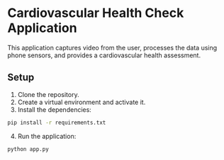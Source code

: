 # Cardiovascular Health Check Application

This application captures video from the user, processes the data using phone sensors, and provides a cardiovascular health assessment.

## Setup

1. Clone the repository.
2. Create a virtual environment and activate it.
3. Install the dependencies:

```bash
pip install -r requirements.txt
```

4. Run the application:

```bash
python app.py
```
